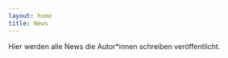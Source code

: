 ```yaml
---
layout: home
title: News
---
```


Hier werden alle News die Autor\*innen schreiben veröffentlicht. 
